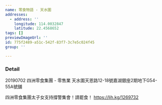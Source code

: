 ```yaml
---
name: 零食物語 - 天水圍
addresses:
  - address: ''
    longitude: 114.0032847
    latitude: 22.4568652
tags: []
previewImageUrl: ''
id: 775f2489-a51c-542f-83f7-3c7e5c024f45
group: ''

---
```

### Detail
20190702
四洲零食集團 - 零售業
 	天水圍天恩路12-18號嘉湖銀座2期地下G54-55A號舖

四洲零食集團太子女支持撐警集會！請罷食！
https://lih.kg/1269732

